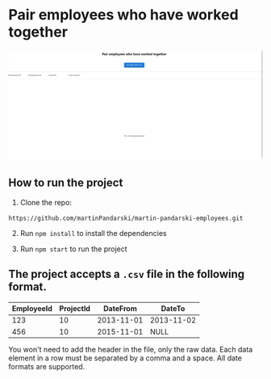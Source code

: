 # Pair employees who have worked together

!['Pair-employees-screenshot'](/public/app-screenshot.png)

## How to run the project

1. Clone the repo:

```
https://github.com/martinPandarski/martin-pandarski-employees.git
```

2. Run `npm install` to install the dependencies

3. Run `npm start` to run the project

## The project accepts a `.csv` file in the following format.

| EmployeeId | ProjectId | DateFrom   | DateTo     |
| ---------- | --------- | ---------- | ---------- |
| 123        | 10        | 2013-11-01 | 2013-11-02 |
| 456        | 10        | 2015-11-01 | NULL       |

You won't need to add the header in the file, only the raw data. Each data element in a row must be separated by a comma and a space. All date formats are supported.
